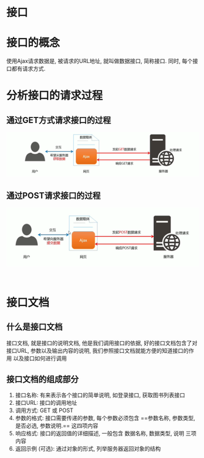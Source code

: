 # 接口

# 接口的概念

使用Ajax请求数据是, 被请求的URL地址, 就叫做数据接口, 简称接口. 同时, 每个接口都有请求方式. 

# 分析接口的请求过程

## 通过GET方式请求接口的过程

![Snipaste_2022-08-11_14-07-31](assets/Snipaste_2022-08-11_14-07-31-20220811140732-ozpweeq.png)​

## 通过POST请求接口的过程

![Snipaste_2022-08-11_14-08-58](assets/Snipaste_2022-08-11_14-08-58-20220811140900-gc0o3xg.png)​

‍

# 接口文档

## 什么是接口文档

接口文档, 就是接口的说明文档, 他是我们调用接口的依据, 好的接口文档包含了对接口URL, 参数以及输出内容的说明, 我们参照接口文档就能方便的知道接口的作用 以及接口如何进行调用

## 接口文档的组成部分

1. 接口名称: 有来表示各个接口的简单说明, 如登录接口, 获取图书列表接口
2. 接口URL: 接口的调用地址
3. 调用方式: GET 或 POST
4. 参数的格式: 接口需要传递的参数, 每个参数必须包含 ==参数名称, 参数类型, 是否必选, 参数说明.== 这四项内容
5. 响应格式: 接口的返回值的详细描述, 一般包含 数据名称, 数据类型, 说明 三项内容
6. 返回示例 (可选): 通过对象的形式, 列举服务器返回对象的结构

‍

‍
